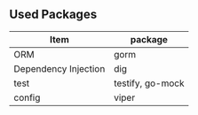 

## Used Packages
Item  | package
---- | --- 
ORM |  gorm 
Dependency Injection | dig
test | testify, go-mock
config | viper